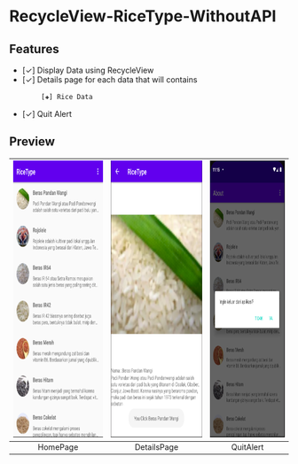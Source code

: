 # RecycleView-RiceType-WithoutAPI

## Features
- [✓] Display Data using RecycleView
- [✓] Details page for each data that will contains
```bash
		[✚] Rice Data
```
- [✓] Quit Alert


## Preview
|<img src="https://raw.githubusercontent.com/PwS/RecycleView-RiceType/master/ImagePreview/RiceType.PNG" alt="HomePage" width="300px" height="500px" />|<img src="https://raw.githubusercontent.com/PwS/RecycleView-RiceType/master/ImagePreview/RiceTypeDetails.PNG" alt="DetailsPage" width="300px" height="500px" />|<img src="https://raw.githubusercontent.com/PwS/RecycleView-RiceType/master/ImagePreview/Quit%20Alert.PNG" height="500px" />
|:---:|:---:|:---:|
|HomePage|DetailsPage|QuitAlert

